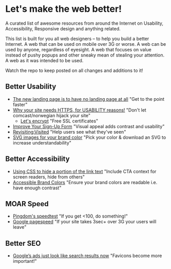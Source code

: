 # Let's make the web better!

A curated list of awesome resources from around the Internet on Usability, Accessibility, Responsive design and anything related.

This list is built for you all web designers – to help you build a better Internet. A web that can be used on mobile over 3G or worse. A web can be used by anyone, regardless of eyesight. A web that focuses on value instead of pushy popups and other sneaky mean of stealing your attention. A web as it was intended to be used.

Watch the repo to keep posted on all changes and additions to it!


## Better Usability

- [The new landing page is to have no landing page at all](https://uxdesign.cc/the-new-landing-page-is-to-have-no-landing-page-at-all-bb57ca1548f1) "Get to the point faster"
- [Why your site needs HTTPS, for USABILITY reasons!](https://www.troyhunt.com/heres-why-your-static-website-needs-https/) "Don't let comcast/norwegian hijack your site"
  - [Let's encrypt](https://letsencrypt.org/) "Free SSL certificates"
- [Improve Your Sign-Up Form](https://uxmovement.com/forms/improve-your-sign-up-form-with-off-white-text-fields/) "Visual appeal adds contrast and usability"
- [Revisiting:Visited](http://joelcalifa.com/blog/revisiting-visited/) "Help users see what they've seen"
- [SVG images for your brand color](http://undraw.co/illustrations) "Pick your color & download an SVG to increase understandability"

## Better Accessibility
- [Using CSS to hide a portion of the link text](https://www.w3.org/TR/2012/NOTE-WCAG20-TECHS-20120103/C7) "Include CTA context for screen readers, hide from others"
- [Accessible Brand Colors](https://abc.useallfive.com/) "Ensure your brand colors are readable i.e. have enough contrast"

## MOAR Speed
- [Pingdom's speedtest](https://tools.pingdom.com/) "If you get <100, do something!"
- [Google pagespeed](https://developers.google.com/speed/pagespeed/insights/) "If your site takes 3sec+ over 3G your users will leave"


## Better SEO
- [Google’s ads just look like search results now](https://www.theverge.com/tldr/2020/1/23/21078343/google-ad-desktop-design-change-favicon-icon-ftc-guidelines) "Favicons become more important!"
